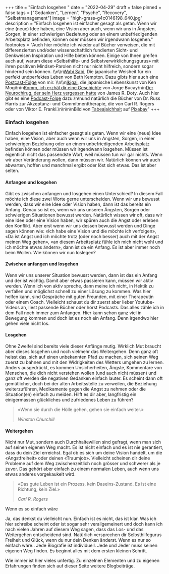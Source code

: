 +++
title = "Einfach losgehen "
date = "2022-04-29"
draft = false
pinned = false
tags = ["Gedanken", "Lernen", "Psyche", "Recovery", "Selbstmanagement"]
image = "high-grass-g4c0146198_640.jpg"
description = "Einfach losgehen ist einfacher gesagt als getan. Wenn wir eine (neue) Idee haben, eine Vision aber auch, wenn wir uns in Ängsten, Sorgen, in einer schwierigen Beziehung oder an einem unbefriedigenden Arbeitsplatz befinden, können oder müssen wir irgendwann losgehen."
footnotes = "Auch hier möchte ich wieder auf Bücher verweisen, die mit differenzierten und/oder wissenschaftlich fundierten Sicht- und Denkweisen Inspiration und Hilfe bieten können. Einige von Ihnen greifen auch auf, warum diese «Selbsthilfe- und Selbstverwirklichungsgurus» mit ihren positiven Mindset-Parolen nicht nur nicht hilfreich, sondern sogar hindernd sein können. \\\n\\\n[Wabi Sabi](https://www.exlibris.ch/de/buecher-buch/deutschsprachige-buecher/beth-kempton/wabi-sabi/id/9783431041194?gclid=CjwKCAjw9qiTBhBbEiwAp-GE0Z5wmlaBbSeAeY8teIsFN_SCByCEVG_qZ1rpDZ5GD9kNfLGhV2bVXxoC3-8QAvD_BwE&gclsrc=aw.ds), Die japanische Weisheit für ein perfekt undperfektes Leben von Beth Kempton. Dazu gibts hier auch eine [Postcast-Folge](https://entwicklungsfreiraum.podigee.io/4-wabi-sabi) von mir. \\\n\\\n[Ikigai](https://www.bensblog.ch/ikigai-schon-wieder/), die japanische Lebenskunst von Ken Mogi\n\n[Komm, ich erzhäl dir eine Geschichte](https://www.exlibris.ch/de/suche/?q=komm%20ich%20erzähl%20dir%20eine%20geschichte&Kategorie=Bücher%3EBücher%20Deutsch) von Jorge Bucay\n\n[Der Neurochirug, der sein Herz vergessen hatte](https://www.exlibris.ch/de/buecher-buch/deutschsprachige-buecher/james-r-doty/der-neurochirurg-der-sein-herz-vergessen-hatte/id/9783958031104?gclid=CjwKCAjw9qiTBhBbEiwAp-GE0ZpXVjDvCMpxRKUGC5g_VETflN2nabaOS_9Z2-WNaxUksD4T30T-BBoCplAQAvD_BwE&gclsrc=aw.ds) von James R. Doty. Auch hier gibt es eine [Podcast-Folge](https://entwicklungsfreiraum.podigee.io/31-neue-episode#t=2) dazu.\n\nund natürlich die Bücher von Dr. Russ Harris zur Akzeptanz- und Commitmenttherapie, die von Carl R. Rogers oder von Viktor E. Frankl.\n\n\n\nBild von [Tabeajaichhalt](https://pixabay.com/de/users/tabeajaichhalt-745002/?utm_source=link-attribution&utm_medium=referral&utm_campaign=image&utm_content=1504289) auf [Pixabay](https://pixabay.com/de/?utm_source=link-attribution&utm_medium=referral&utm_campaign=image&utm_content=1504289)"
+++
### Einfach losgehen

Einfach losgehen ist einfacher gesagt als getan. Wenn wir eine (neue) Idee haben, eine Vision, aber auch wenn wir uns in Ängsten, Sorgen, in einer schwierigen Beziehung oder an einem unbefriedigenden Arbeitsplatz befinden können oder müssen wir irgendwann losgehen. Müssen ist eigentlich nicht das passendste Wort, weil müssen tun wir gar nichts. Wenn wir aber Veränderung wollen, dann müssen wir. Natürlich können wir auch abwarten, hoffen und manchmal ergibt oder löst sich etwas. Das ist aber selten.

#### Anfangen und losgehen

Gibt es zwischen anfangen und losgehen einen Unterschied? In diesem Fall möchte ich diese zwei Worte gerne unterscheiden. Wenn wir uns bewusst werden, dass wir eine Idee oder Vision haben, dann ist das bereits ein Anfang. Genau so ist es, wenn wir uns unseren Ängsten, Sorgen oder schwierigen Situationen bewusst werden. Natürlich wissen wir oft, dass wir eine Idee oder eine Vision haben, wir spüren auch die Angst oder erleben den Konflikt. Aber erst wenn wir uns dessen bewusst werden und Dinge sagen können wie: «Ich habe eine Vision und die möchte ich verfolgen», «Da ist Angst und ich möchte trotz (oder noch besser) auch mit der Angst meinen Weg gehen», «an diesem Arbeitsplatz fühle ich mich nicht wohl und ich möchte etwas ändern», dann ist da ein Anfang. Es ist aber immer noch beim Wollen. Wie können wir nun loslegen?

#### Zwischen anfangen und losgehen

Wenn wir uns unserer Situation bewusst werden, dann ist das ein Anfang und der ist wichtig. Damit aber etwas passieren kann, müssen wir aktiv werden. Wenn ich von aktiv spreche, dann meine ich nicht, in Hektik zu verfallen und möglichst schnell zu einer Lösung zu kommen. Was hier helfen kann, sind Gespräche mit guten Freunden, mit einer Therapeutin oder einem Coach. Vielleicht schaust du dir zuerst aber lieber Youtube-Videos an, liest passende Bücher oder hörst Podcasts. Das alles zähle ich in dem Fall noch immer zum Anfangen. Hier kann schon ganz viel in Bewegung kommen und doch ist es noch ein Anfang. Denn irgendwo hier gehen viele nicht los.

#### Losgehen

Ohne Zweifel sind bereits viele dieser Anfänge mutig. Wirklich Mut braucht aber dieses losgehen und noch vielmehr das Weitergehen. Denn ganz oft heisst das, sich auf einen unbekannten Pfad zu machen, sich seinen Weg zuerst zu bahnen und mit den Widrigkeiten des Wetters umgehen zu lernen. Anders ausgedrückt, es kommen Unsicherheiten, Ängste, Kommentare von Menschen, die dich nicht verstehen wollen (und auch nicht müssen) und ganz oft werden die negativen Gedanken einfach lauter. Es scheint dann oft gemütlicher, doch bei der alten Arbeitsstelle zu verweilen, die Beziehung weiterzuführen, Medikamente gegen die Angst zu nehmen oder die Situation(en) einfach zu meiden. Hilft es dir aber, langfristig ein einigermassen glückliches und zufriedenes Leben zu führen?

> «Wenn sie durch die Hölle gehen, gehen sie einfach weiter.» 
>
> *Winston Churchill*

#### Weitergehen

Nicht nur Mut, sondern auch Durchhaltewillen sind gefragt, wenn man sich auf seinen eigenen Weg macht. Es ist nicht einfach und es ist nie gerantiert, dass du dein Ziel erreichst. Egal ob es sich um deine Vision handelt, um die «Angstfreiheit» oder deinen «Traumjob». Vielleicht scheinen dir deine Probleme auf dem Weg zwischenzeitlich noch grösser und schwerer als je zuvor. Das gehört aber einfach zu einem normalen Leben, auch wenn uns etwas anderes vorgekaukelt wird. 

> «Das gute Leben ist ein Prozess, kein Daseins-Zustand. Es ist eine Richtung, kein Ziel.»
>
> *Carl R. Rogers*

Wenn es so einfach wäre

Ja, das denkst du vielleicht nun. Einfach ist es nicht, das ist klar. Was ich hier schreibe scheint oder ist sogar sehr verallgemeinert und doch kann ich nach vielen Jahren auf diesem Weg sagen, dass das Los- und das Weitergehen entscheidend sind. Natürlich versprechen dir Selbsthilfegurus Freiheit und Glück, wenn du nur dein Denken änderst. Wenn es nur so einfach wäre.. Jede Biografie ist individuell. Jede und Jeder muss seinen eigenen Weg finden. Es beginnt alles mit dem ersten kleinen Schritt.

Wie immer ist hier vieles unfertig. Zu einzelnen Elementen und zu eigenen Erfahrungen finden sich auf dieser Seite weitere Blogbeiträge.
